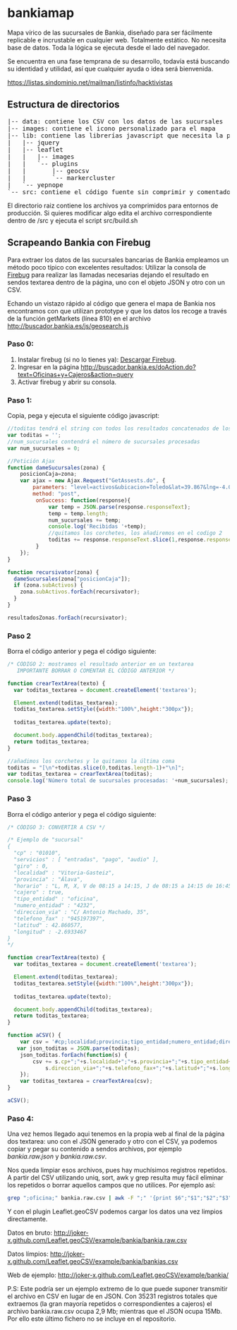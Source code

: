 # bankiamap

Mapa vírico de las sucursales de Bankia, diseñado para ser fácilmente replicable e incrustable en cualquier web. Totalmente estático. No necesita base de datos. Toda la lógica se ejecuta desde el lado del navegador.

Se encuentra en una fase temprana de su desarrollo, todavía está buscando su identidad y utilidad, así que cualquier ayuda o idea será bienvenida.

https://listas.sindominio.net/mailman/listinfo/hacktivistas

## Estructura de directorios

<pre>
|-- data: contiene los CSV con los datos de las sucursales
|-- images: contiene el icono personalizado para el mapa
|-- lib: contiene las librerías javascript que necesita la página
|   |-- jquery
|   |-- leaflet
|   |   |-- images
|   |   `-- plugins
|   |       |-- geocsv
|   |       `-- markercluster
|   `-- yepnope
`-- src: contiene el código fuente sin comprimir y comentado
</pre>

El directorio raiz contiene los archivos ya comprimidos para entornos de producción. Si quieres modificar algo edita el archivo correspondiente dentro de /src y ejecuta el script src/build.sh

## Scrapeando Bankia con Firebug

Para extraer los datos de las sucursales bancarias de Bankia empleamos un método poco típico con excelentes resultados:
Utilizar la consola de [Firebug](https://getfirebug.com/) para realizar las llamadas necesarias dejando el resultado en sendos
textarea dentro de la página, uno con el objeto JSON y otro con un CSV.

Echando un vistazo rápido al código que genera el mapa de Bankia nos encontramos con que utilizan prototype y que los datos
los recoge a través de la función getMarkets (línea 810) en el archivo http://buscador.bankia.es/js/geosearch.js

### Paso 0:

1.  Instalar firebug (si no lo tienes ya): [Descargar Firebug](https://getfirebug.com/).
2.  Ingresar en la página http://buscador.bankia.es/doAction.do?text=Oficinas+y+Cajeros&action=query
3.  Activar firebug y abrir su consola.

### Paso 1:

Copia, pega y ejecuta el siguiente código javascript:

```js
//toditas tendrá el string con todos los resultados concatenados de los objetos JSON que devuelva la llamada ajax 
var toditas = '';
//num_sucursales contendrá el número de sucursales procesadas
var num_sucursales = 0;

//Petición Ajax
function dameSucursales(zona) {
    posicionCaja=zona;
    var ajax = new Ajax.Request("GetAssests.do", {
        parameters: "level=activos&ubicacion=Toledo&lat=39.867&lng=-4.00649999999996&posicionCaja=" + posicionCaja+"&cache=false",
        method: "post",
         onSuccess: function(response){
             var temp = JSON.parse(response.responseText);
             temp = temp.length;
             num_sucursales += temp;
             console.log('Recibidas '+temp);
             //quitamos los corchetes, los añadiremos en el codigo 2
             toditas += response.responseText.slice(1,response.responseText.length-1)+",";
         }
    });
}

function recursivator(zona) {
  dameSucursales(zona["posicionCaja"]);
  if (zona.subActivos) {
    zona.subActivos.forEach(recursivator);
  }
}

resultadosZonas.forEach(recursivator);
```

### Paso 2

Borra el código anterior y pega el código siguiente:

```js
/* CÓDIGO 2: mostramos el resultado anterior en un textarea
   IMPORTANTE BORRAR O COMENTAR EL CÓDIGO ANTERIOR */

function crearTextArea(texto) {
  var toditas_textarea = document.createElement('textarea');

  Element.extend(toditas_textarea);
  toditas_textarea.setStyle({width:"100%",height:"300px"});
  
  toditas_textarea.update(texto);

  document.body.appendChild(toditas_textarea);
  return toditas_textarea;
}

//añadimos los corchetes y le quitamos la última coma
toditas = "[\n"+toditas.slice(0,toditas.length-1)+"\n]";
var toditas_textarea = crearTextArea(toditas);
console.log('Número total de sucursales procesadas: '+num_sucursales);
```

### Paso 3

Borra el código anterior y pega el código siguiente:

```js
/* CÓDIGO 3: CONVERTIR A CSV */

/* Ejemplo de "sucursal"
{
  "cp" : "01010",
  "servicios" : [ "entradas", "pago", "audio" ],
  "giro" : 0,
  "localidad" : "Vitoria-Gasteiz",
  "provincia" : "Álava",
  "horario" : "L, M, X, V de 08:15 a 14:15, J de 08:15 a 14:15 de 16:45 a 19:15, J de 01/05 a 30/09 de 08:15 a 14:15",
  "cajero" : true,
  "tipo_entidad" : "oficina",
  "numero_entidad" : "4232",
  "direccion_via" : "C/ Antonio Machado, 35",
  "telefono_fax" : "945197397",
  "latitud" : 42.860577,
  "longitud" : -2.6933467
}
*/

function crearTextArea(texto) {
  var toditas_textarea = document.createElement('textarea');

  Element.extend(toditas_textarea);
  toditas_textarea.setStyle({width:"100%",height:"300px"});
  
  toditas_textarea.update(texto);

  document.body.appendChild(toditas_textarea);
  return toditas_textarea;
}

function aCSV() {
	var csv = '#cp;localidad;provincia;tipo_entidad;numero_entidad;direccion_via;telefono_fax;latitud;longitud\n';
   var json_toditas = JSON.parse(toditas);
	json_toditas.forEach(function(s) {
		csv += s.cp+";"+s.localidad+";"+s.provincia+";"+s.tipo_entidad+";"+s.numero_entidad+";"+
			s.direccion_via+";"+s.telefono_fax+";"+s.latitud+";"+s.longitud+"\n";
	});
	var toditas_textarea = crearTextArea(csv);
}

aCSV();
```

### Paso 4:

Una vez hemos llegado aqui tenemos en la propia web al final de la página dos textarea: uno con el JSON generado y
otro con el CSV, ya podemos copiar y pegar su contenido a sendos archivos, por ejemplo *bankia.raw.json* y *bankia.raw.csv*.

Nos queda limpiar esos archivos, pues hay muchísimos registros repetidos. A partir del CSV utilizando uniq, sort, awk y grep
resulta muy fácil eliminar los repetidos o borrar aquellos campos que no utilices. Por ejemplo así:

```sh
grep ";oficina;" bankia.raw.csv | awk -F ";" '{print $6";"$1";"$2";"$3";"$7";"$8";"$9}' | sort | uniq > bankias.csv
```

Y con el plugin Leaflet.geoCSV podemos cargar los datos una vez limpios directamente.

Datos en bruto: http://joker-x.github.com/Leaflet.geoCSV/example/bankia/bankia.raw.csv

Datos límpios: http://joker-x.github.com/Leaflet.geoCSV/example/bankia/bankias.csv

Web de ejemplo: http://joker-x.github.com/Leaflet.geoCSV/example/bankia/

P.S: Este podría ser un ejemplo extremo de lo que puede suponer transmitir el archivo en CSV en lugar de en JSON.
Con 35231 registros totales que extraemos (la gran mayoría repetidos o correspondientes a cajeros) el archivo bankia.raw.csv
ocupa 2,9 Mb; mientras que el JSON ocupa 15Mb. Por ello este último fichero no se incluye en el repositorio.
